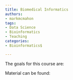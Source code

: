 ```yaml
---
title: Biomedical Informatics
authors:
- markmcmahon
tags: 
- Data Science
- Bioinformatics
- Teaching
categories:
- Bioinformatics$

---
```


The goals for this course are:

Material can be found:


